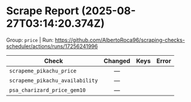 # Scrape Report (2025-08-27T03:14:20.374Z)

Group: `price`  |  Run: https://github.com/AlbertoRoca96/scraping-checks-scheduler/actions/runs/17256241996

| Check | Changed | Keys | Error |
|---|:---:|:--|:--|
| `scrapeme_pikachu_price` | — |  |  |
| `scrapeme_pikachu_availability` | — |  |  |
| `psa_charizard_price_gem10` | — |  |  |
